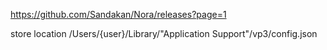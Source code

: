 https://github.com/Sandakan/Nora/releases?page=1

store location
/Users/{user}/Library/"Application Support"/vp3/config.json